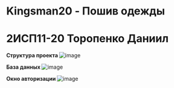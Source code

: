 <h1> Kingsman20 - Пошив одежды </h1> 
<h1> 2ИСП11-20 Торопенко Даниил </h1> 


<b> Структура проекта </b>
![image](https://user-images.githubusercontent.com/99315410/228948199-3858c8d3-1111-4aca-a20d-8e826994c2a2.png)


<b> База данных </b>
![image](https://user-images.githubusercontent.com/99315410/224301718-065706e3-b5e0-44bc-9c77-cf01a35a423f.png)

 
<b> Окно авторизации </b>
![image](https://user-images.githubusercontent.com/99315410/226589591-43e6f80a-3793-4ba4-9698-e7f9f40e8436.png)
